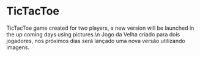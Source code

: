 # TicTacToe
TicTacToe game created for two players, a new version will be launched in the up coming days using pictures.\n
Jogo da Velha criado para dois jogadores, nos próximos dias será lançado uma nova versão utilizando imagens.
